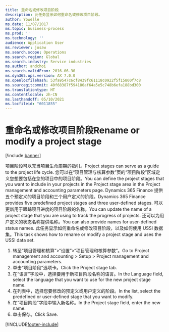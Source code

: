```yaml
---
title: 重命名或修改项目阶段
description: 此任务显示如何重命名或修改项目阶段。
author: Yowelle
ms.date: 11/07/2017
ms.topic: business-process
ms.prod: ''
ms.technology: ''
audience: Application User
ms.reviewer: josaw
ms.search.scope: Operations
ms.search.region: Global
ms.search.industry: Service industries
ms.author: andchoi
ms.search.validFrom: 2016-06-30
ms.dyn365.ops.version: AX 7.0.0
ms.openlocfilehash: 53fa9547c6cf8439fc61118c0922f5f15800f7c8
ms.sourcegitcommit: 40f68387f594180af64a5e5c748b6efa188bd300
ms.translationtype: HT
ms.contentlocale: zh-CN
ms.lasthandoff: 05/10/2021
ms.locfileid: "6011855"
---
```

# <a name="rename-or-modify-a-project-stage"></a><span data-ttu-id="63df2-103">重命名或修改项目阶段</span><span class="sxs-lookup"><span data-stu-id="63df2-103">Rename or modify a project stage</span></span>

[!include [banner](../../includes/banner.md)]

<span data-ttu-id="63df2-104">项目阶段可以充当项目生命周期的指引。</span><span class="sxs-lookup"><span data-stu-id="63df2-104">Project stages can serve as a guide to the project life cycle.</span></span> <span data-ttu-id="63df2-105">您可以在“项目管理与核算参数”页的“项目阶段”区域定义您想要包括在您的项目中的项目阶段。</span><span class="sxs-lookup"><span data-stu-id="63df2-105">You can define the project stages that you want to include in your projects in the Project stage area in the Project management and accounting parameters page.</span></span> <span data-ttu-id="63df2-106">Dynamics 365 Finance 提供五个预定义的项目阶段和三个用户定义的阶段。</span><span class="sxs-lookup"><span data-stu-id="63df2-106">Dynamics 365 Finance provides five predefined project stages and three user-defined stages.</span></span> <span data-ttu-id="63df2-107">可以更新用于跟踪项目进度的项目阶段的名称。</span><span class="sxs-lookup"><span data-stu-id="63df2-107">You can update the name of a project stage that you are using to track the progress of projects.</span></span> <span data-ttu-id="63df2-108">还可以为用户定义的状态名称提供名称。</span><span class="sxs-lookup"><span data-stu-id="63df2-108">You can also provide names for user-defined status names.</span></span> <span data-ttu-id="63df2-109">此任务显示如何重命名或修改项目阶段，以及如何使用 USSI 数据集。</span><span class="sxs-lookup"><span data-stu-id="63df2-109">This task shows how to rename or modify a project stage and uses the USSI data set.</span></span>

1. <span data-ttu-id="63df2-110">转至“项目管理和核算”>“设置”>“项目管理和核算参数”。</span><span class="sxs-lookup"><span data-stu-id="63df2-110">Go to Project management and accounting > Setup > Project management and accounting parameters.</span></span>
2. <span data-ttu-id="63df2-111">单击“项目阶段”选项卡。</span><span class="sxs-lookup"><span data-stu-id="63df2-111">Click the Project stage tab.</span></span>
3. <span data-ttu-id="63df2-112">在“语言”字段中，选择要用于新项目阶段名称的语言。</span><span class="sxs-lookup"><span data-stu-id="63df2-112">In the Language field, select the language that you want to use for the new project stage name.</span></span>
4. <span data-ttu-id="63df2-113">在列表中，选择您要修改的预定义或用户定义的阶段。</span><span class="sxs-lookup"><span data-stu-id="63df2-113">In the list, select the predefined or user-defined stage that you want to modify.</span></span> 
5. <span data-ttu-id="63df2-114">在“项目阶段”字段中输入新名称。</span><span class="sxs-lookup"><span data-stu-id="63df2-114">In the Project stage field, enter the new name.</span></span>
6. <span data-ttu-id="63df2-115">单击保存。</span><span class="sxs-lookup"><span data-stu-id="63df2-115">Click Save.</span></span>


[!INCLUDE[footer-include](../../includes/footer-banner.md)]